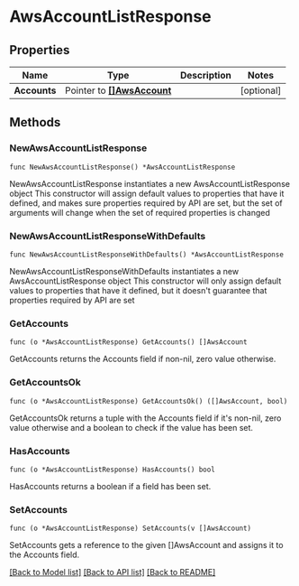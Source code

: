 # AwsAccountListResponse

## Properties

Name | Type | Description | Notes
------------ | ------------- | ------------- | -------------
**Accounts** | Pointer to [**[]AwsAccount**](AWSAccount.md) |  | [optional] 

## Methods

### NewAwsAccountListResponse

`func NewAwsAccountListResponse() *AwsAccountListResponse`

NewAwsAccountListResponse instantiates a new AwsAccountListResponse object
This constructor will assign default values to properties that have it defined,
and makes sure properties required by API are set, but the set of arguments
will change when the set of required properties is changed

### NewAwsAccountListResponseWithDefaults

`func NewAwsAccountListResponseWithDefaults() *AwsAccountListResponse`

NewAwsAccountListResponseWithDefaults instantiates a new AwsAccountListResponse object
This constructor will only assign default values to properties that have it defined,
but it doesn't guarantee that properties required by API are set

### GetAccounts

`func (o *AwsAccountListResponse) GetAccounts() []AwsAccount`

GetAccounts returns the Accounts field if non-nil, zero value otherwise.

### GetAccountsOk

`func (o *AwsAccountListResponse) GetAccountsOk() ([]AwsAccount, bool)`

GetAccountsOk returns a tuple with the Accounts field if it's non-nil, zero value otherwise
and a boolean to check if the value has been set.

### HasAccounts

`func (o *AwsAccountListResponse) HasAccounts() bool`

HasAccounts returns a boolean if a field has been set.

### SetAccounts

`func (o *AwsAccountListResponse) SetAccounts(v []AwsAccount)`

SetAccounts gets a reference to the given []AwsAccount and assigns it to the Accounts field.


[[Back to Model list]](../README.md#documentation-for-models) [[Back to API list]](../README.md#documentation-for-api-endpoints) [[Back to README]](../README.md)


